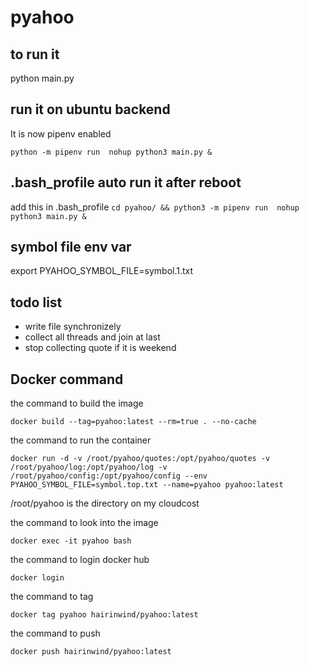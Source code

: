 # pyahoo

## to run it 
python main.py

## run it on ubuntu backend
It is now pipenv enabled  
```
python -m pipenv run  nohup python3 main.py &
```

## .bash_profile auto run it after reboot
add this in .bash_profile
```cd pyahoo/ && python3 -m pipenv run  nohup python3 main.py &```

## symbol file env var
export PYAHOO_SYMBOL_FILE=symbol.1.txt

## todo list 
- write file synchronizely
- collect all threads and join at last
- stop collecting quote if it is weekend

## Docker command 
the command to build the image
```
docker build --tag=pyahoo:latest --rm=true . --no-cache
```

the command to run the container
```
docker run -d -v /root/pyahoo/quotes:/opt/pyahoo/quotes -v /root/pyahoo/log:/opt/pyahoo/log -v /root/pyahoo/config:/opt/pyahoo/config --env PYAHOO_SYMBOL_FILE=symbol.top.txt --name=pyahoo pyahoo:latest
```
/root/pyahoo is the directory on my cloudcost

the command to look into the image
```
docker exec -it pyahoo bash
```

the command to login docker hub
```
docker login
```

the command to tag
```
docker tag pyahoo hairinwind/pyahoo:latest
```

the command to push
```
docker push hairinwind/pyahoo:latest
```
